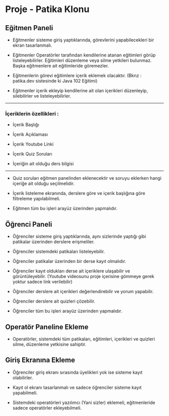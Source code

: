# Proje - Patika Klonu


## Eğitmen Paneli


* Eğitmenler sisteme giriş yaptıklarında, görevlerini yapabilecekleri bir ekran tasarlanmalı.

* Eğitmenler Operatörler tarafından kendilerine atanan eğitimleri görüp listeleyebilirler. Eğitimleri düzenleme veya silme yetkileri bulunmaz. Başka eğitmenlere ait eğitimleride göremezler.


* Eğitmenlerin görevi eğitimlere içerik eklemek olacaktır. (Bknz : patika.dev sistesinde ki Java 102 Eğitimi)


* Eğitmenler içerik ekleyip kendilerine ait olan içerikleri düzenleyip, silebilirler ve listeleyebilirler.

---
### İçeriklerin özellikleri :


* İçerik Başlığı


* İçerik Açıklaması


* İçerik Youtube Linki


* İçerik Quiz Soruları


* İçeriğin ait olduğu ders bilgisi
---


* Quiz soruları eğitmen panelinden eklenecektir ve soruyu eklerken hangi içeriğe ait olduğu seçilmelidir.


* İçerik listeleme ekranında, derslere göre ve içerik başlığına göre filtreleme yapılabilmeli.


* Eğitmen tüm bu işleri arayüz üzerinden yapmalıdır.


## Öğrenci Paneli


* Öğrenciler sisteme giriş yaptıklarında, aynı sizlerinde yaptığı gibi patikalar üzerinden derslere erişmeliler.



* Öğrenciler sistemdeki patikaları listeleyebilir.


* Öğrenciler patikalar üzerinden bir derse kayıt olmalıdır.


* Öğrenciler kayıt oldukları derse ait içeriklere ulaşabilir ve görüntüleyebilir. (Youtube videosunu proje içerisine gömmeye gerek yoktur sadece link verilebilir)


* Öğrenciler derslere ait içerikleri değerlendirebilir ve yorum yapabilir.


* Öğrenciler derslere ait quizleri çözebilir.


* Öğrenciler tüm bu işleri arayüz üzerinden yapmalıdır.


## Operatör Paneline Ekleme


* Operatörler, sistemdeki tüm patikaları, eğitimleri, içerikleri ve quizleri silme, düzenleme yetkisine sahiptir.


## Giriş Ekranına Ekleme


* Öğrenciler giriş ekranı sırasında üyelikleri yok ise sisteme kayıt olabilirler.


* Kayıt ol ekranı tasarlanmalı ve sadece öğrenciler sisteme kayıt yapabilmeli.


* Sistemdeki operatörleri yazılımcı (Yani sizler) eklemeli, eğitmenleride sadece operatörler ekleyebilmeli.
